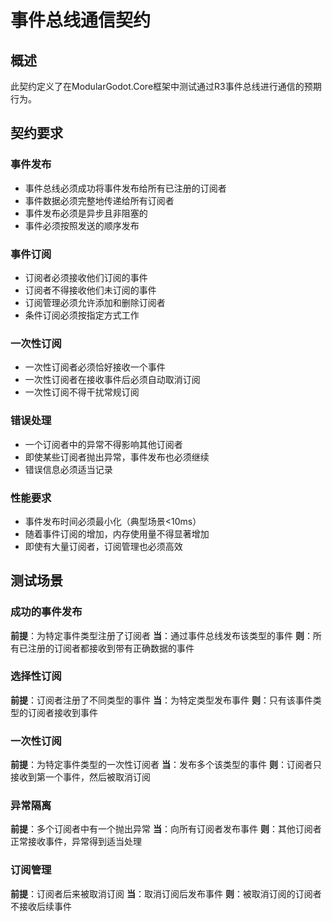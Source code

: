 # 事件总线通信契约

## 概述
此契约定义了在ModularGodot.Core框架中测试通过R3事件总线进行通信的预期行为。

## 契约要求

### 事件发布
- 事件总线必须成功将事件发布给所有已注册的订阅者
- 事件数据必须完整地传递给所有订阅者
- 事件发布必须是异步且非阻塞的
- 事件必须按照发送的顺序发布

### 事件订阅
- 订阅者必须接收他们订阅的事件
- 订阅者不得接收他们未订阅的事件
- 订阅管理必须允许添加和删除订阅者
- 条件订阅必须按指定方式工作

### 一次性订阅
- 一次性订阅者必须恰好接收一个事件
- 一次性订阅者在接收事件后必须自动取消订阅
- 一次性订阅不得干扰常规订阅

### 错误处理
- 一个订阅者中的异常不得影响其他订阅者
- 即使某些订阅者抛出异常，事件发布也必须继续
- 错误信息必须适当记录

### 性能要求
- 事件发布时间必须最小化（典型场景<10ms）
- 随着事件订阅的增加，内存使用量不得显著增加
- 即使有大量订阅者，订阅管理也必须高效

## 测试场景

### 成功的事件发布
**前提**：为特定事件类型注册了订阅者
**当**：通过事件总线发布该类型的事件
**则**：所有已注册的订阅者都接收到带有正确数据的事件

### 选择性订阅
**前提**：订阅者注册了不同类型的事件
**当**：为特定类型发布事件
**则**：只有该事件类型的订阅者接收到事件

### 一次性订阅
**前提**：为特定事件类型的一次性订阅者
**当**：发布多个该类型的事件
**则**：订阅者只接收到第一个事件，然后被取消订阅

### 异常隔离
**前提**：多个订阅者中有一个抛出异常
**当**：向所有订阅者发布事件
**则**：其他订阅者正常接收事件，异常得到适当处理

### 订阅管理
**前提**：订阅者后来被取消订阅
**当**：取消订阅后发布事件
**则**：被取消订阅的订阅者不接收后续事件
